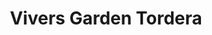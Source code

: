 ---
title: "Vivers Garden Tordera"
url: /tordera/vivers-garden-tordera/
shop: centro de jardinería
---